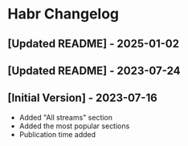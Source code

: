 # Habr Changelog

## [Updated README] - 2025-01-02

## [Updated README] - 2023-07-24

## [Initial Version] - 2023-07-16

- Added "All streams" section
- Added the most popular sections
- Publication time added